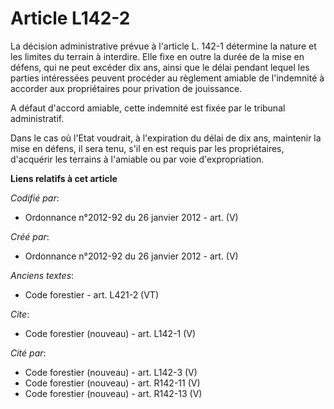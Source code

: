 # Article L142-2

La décision administrative prévue à l'article L. 142-1 détermine la nature et les limites du terrain à interdire. Elle fixe
en outre la durée de la mise en défens, qui ne peut excéder dix ans, ainsi que le délai pendant lequel les parties
intéressées peuvent procéder au règlement amiable de l'indemnité à accorder aux propriétaires pour privation de jouissance.

A défaut d'accord amiable, cette indemnité est fixée par le tribunal administratif.

Dans le cas où l'Etat voudrait, à l'expiration du délai de dix ans, maintenir la mise en défens, il sera tenu, s'il en est
requis par les propriétaires, d'acquérir les terrains à l'amiable ou par voie d'expropriation.

**Liens relatifs à cet article**

_Codifié par_:

  - Ordonnance n°2012-92 du 26 janvier 2012 - art. (V)

_Créé par_:

  - Ordonnance n°2012-92 du 26 janvier 2012 - art. (V)

_Anciens textes_:

  - Code forestier - art. L421-2 (VT)

_Cite_:

  - Code forestier (nouveau) - art. L142-1 (V)

_Cité par_:

  - Code forestier (nouveau) - art. L142-3 (V)
  - Code forestier (nouveau) - art. R142-11 (V)
  - Code forestier (nouveau) - art. R142-13 (V)
